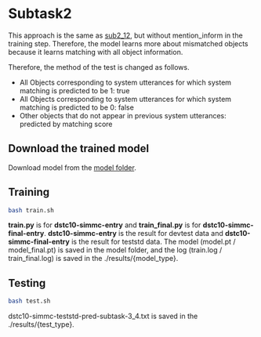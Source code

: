 # Subtask2
This approach is the same as [sub2_12](https://github.com/rungjoo/simmc2.0/tree/master/sub2_12), but without mention_inform in the training step. Therefore, the model learns more about mismatched objects because it learns matching with all object information.

Therefore, the method of the test is changed as follows.

- All Objects corresponding to system utterances for which system matching is predicted to be 1: true
- All Objects corresponding to system utterances for which system matching is predicted to be 0: false
- Other objects that do not appear in previous system utterances: predicted by matching score

## Download the trained model 
Download model from the [model folder](https://github.com/rungjoo/simmc2.0/tree/master/sub2_4/model).

## Training
```bash
bash train.sh
```
**train.py** is for **dstc10-simmc-entry** and **train_final.py** is for **dstc10-simmc-final-entry**. **dstc10-simmc-entry** is the result for devtest data and **dstc10-simmc-final-entry** is the result for teststd data. The model (model.pt / model_final.pt) is saved in the model folder, and the log (train.log / train_final.log) is saved in the ./results/{model_type}.

## Testing
```bash
bash test.sh
```
dstc10-simmc-teststd-pred-subtask-3_4.txt is saved in the ./results/{test_type}.